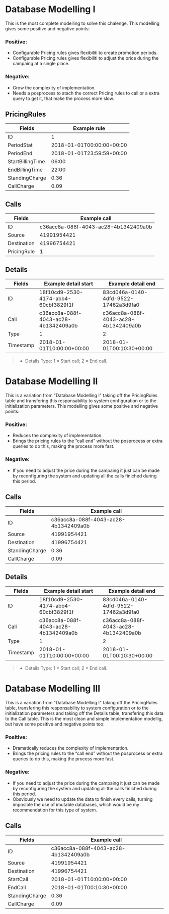 # Database Modelling I
This is the most complete modelling to solve this chalenge.
This modelling gives some positive and negative points:
### Positive:
 - Configurable Pricing rules gives flexibiliti to create promotion periods.
 - Configurable Pricing rules gives flexibiliti to adjust the price during the campaing at a single place.
### Negative:
 - Grow the complexity of implementation.
 - Needs a posprocess to atach the correct Pricing rules to call or a extra query to get it, that make the process more slow.

## PricingRules
|Fields|Example rule|
|--|--|
|ID|1|
|PeriodStat|2018-01-01T00:00:00+00:00|
|PeriodEnd|2018-01-01T23:59:59+00:00|
|StartBillingTime|06:00|
|EndBillingTime|22:00|
|StandingCharge|0.36|
|CallCharge|0.09|
  
## Calls
|Fields|Example call|
|--|--|
|ID|c36acc8a-088f-4043-ac28-4b1342409a0b|
|Source|41991954421|
|Destination|41996754421|
|PricingRule|1|

## Details
|Fields|Example detail start|Example detail end|
|--|--|--|
|ID|18f10cd9-2530-4174-abb4-60cbf3829f1f|83cd046a-0140-4dfd-9522-17462a3d9fa0|
|Call|c36acc8a-088f-4043-ac28-4b1342409a0b|c36acc8a-088f-4043-ac28-4b1342409a0b|
|Type|1|2|
|Timestamp|2018-01-01T10:00:00+00:00|2018-01-01T00:10:30+00:00|

> * Details Type: 1 = Start call; 2 = End call.

# Database Modelling II
This is a variation from "Database Modelling I" taking off the PricingRules table and transfering this responsability to system configuration or to the initialization parameters.
This modelling gives some positive and negative points:
### Positive:
 - Reduces the complexity of implementation.
 - Brings the pricing rules to the “call end” without the posprocess or extra queries to do this, making the process more fast.
### Negative:
 - If you need to adjust the price during the campaing it just can be made by reconfiguring the system and updating all the calls finiched during this period.

## Calls
|Fields|Example call|
|--|--|
|ID|c36acc8a-088f-4043-ac28-4b1342409a0b|
|Source|41991954421|
|Destination|41996754421|
|StandingCharge|0.36|
|CallCharge|0.09|

## Details
|Fields|Example detail start|Example detail end|
|--|--|--|
|ID|18f10cd9-2530-4174-abb4-60cbf3829f1f|83cd046a-0140-4dfd-9522-17462a3d9fa0|
|Call|c36acc8a-088f-4043-ac28-4b1342409a0b|c36acc8a-088f-4043-ac28-4b1342409a0b|
|Type|1|2|
|Timestamp|2018-01-01T10:00:00+00:00|2018-01-01T00:10:30+00:00|

> * Details Type: 1 = Start call; 2 = End call.

# Database Modelling III
This is a variation from "Database Modelling I" taking off the PricingRules table, transfering this responsability to system configuration or to the initialization parameters and taking off the Details table, transfering this data to the Call table.
This is the most clean and simple implementation modellig, but have some positive and negative points too:
### Positive:
 - Dramatically reduces the complexity of implementation.
 - Brings the pricing rules to the “call end” without the posprocess or extra queries to do this, making the process more fast.
### Negative:
 - If you need to adjust the price during the campaing it just can be made by reconfiguring the system and updating all the calls finiched during this period.
 - Obsviously we need to update the data to finish every calls, turning imposible the use of imutable databases, which would be my recommendation for this type of system.

## Calls
|Fields|Example call|
|--|--|
|ID|c36acc8a-088f-4043-ac28-4b1342409a0b|
|Source|41991954421|
|Destination|41996754421|
|StartCall|2018-01-01T10:00:00+00:00|
|EndCall|2018-01-01T00:10:30+00:00|
|StandingCharge|0.36|
|CallCharge|0.09|